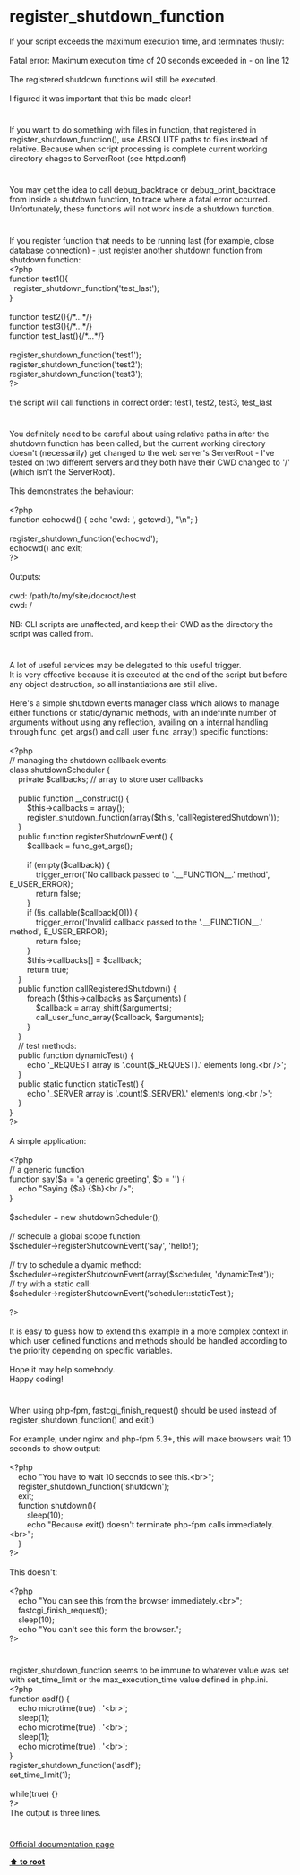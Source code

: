 # register_shutdown_function




<div class="phpcode"><span class="html">
If your script exceeds the maximum execution time, and terminates thusly:<br><br>Fatal error: Maximum execution time of 20 seconds exceeded in - on line 12<br><br>The registered shutdown functions will still be executed.<br><br>I figured it was important that this be made clear!</span>
</div>
  

#


<div class="phpcode"><span class="html">
If you want to do something with files in function, that registered in register_shutdown_function(), use ABSOLUTE paths to files instead of relative. Because when script processing is complete current working directory chages to ServerRoot (see httpd.conf)</span>
</div>
  

#


<div class="phpcode"><span class="html">
You may get the idea to call debug_backtrace or debug_print_backtrace from inside a shutdown function, to trace where a fatal error occurred. Unfortunately, these functions will not work inside a shutdown function.</span>
</div>
  

#


<div class="phpcode"><span class="html">
If you register function that needs to be running last (for example, close database connection) - just register another shutdown function from shutdown function:<br><span class="default">&lt;?php<br></span><span class="keyword">function </span><span class="default">test1</span><span class="keyword">(){<br>&#xA0; </span><span class="default">register_shutdown_function</span><span class="keyword">(</span><span class="string">&apos;test_last&apos;</span><span class="keyword">);<br>}<br><br>function </span><span class="default">test2</span><span class="keyword">(){</span><span class="comment">/*...*/</span><span class="keyword">}<br>function </span><span class="default">test3</span><span class="keyword">(){</span><span class="comment">/*...*/</span><span class="keyword">}<br>function </span><span class="default">test_last</span><span class="keyword">(){</span><span class="comment">/*...*/</span><span class="keyword">}<br><br></span><span class="default">register_shutdown_function</span><span class="keyword">(</span><span class="string">&apos;test1&apos;</span><span class="keyword">);<br></span><span class="default">register_shutdown_function</span><span class="keyword">(</span><span class="string">&apos;test2&apos;</span><span class="keyword">);<br></span><span class="default">register_shutdown_function</span><span class="keyword">(</span><span class="string">&apos;test3&apos;</span><span class="keyword">);<br></span><span class="default">?&gt;<br></span><br>the script will call functions in correct order: test1, test2, test3, test_last</span>
</div>
  

#


<div class="phpcode"><span class="html">
You definitely need to be careful about using relative paths in after the shutdown function has been called, but the current working directory doesn&apos;t (necessarily) get changed to the web server&apos;s ServerRoot - I&apos;ve tested on two different servers and they both have their CWD changed to &apos;/&apos; (which isn&apos;t the ServerRoot).
<br>
<br>This demonstrates the behaviour:
<br>
<br><span class="default">&lt;?php
<br></span><span class="keyword">function </span><span class="default">echocwd</span><span class="keyword">() { echo </span><span class="string">&apos;cwd: &apos;</span><span class="keyword">, </span><span class="default">getcwd</span><span class="keyword">(), </span><span class="string">&quot;\n&quot;</span><span class="keyword">; }
<br>
<br></span><span class="default">register_shutdown_function</span><span class="keyword">(</span><span class="string">&apos;echocwd&apos;</span><span class="keyword">);
<br></span><span class="default">echocwd</span><span class="keyword">() and exit;
<br></span><span class="default">?&gt;
<br></span>
<br>Outputs:
<br>
<br>cwd: /path/to/my/site/docroot/test
<br>cwd: /
<br>
<br>NB: CLI scripts are unaffected, and keep their CWD as the directory the script was called from.</span>
</div>
  

#


<div class="phpcode"><span class="html">
A lot of useful services may be delegated to this useful trigger.<br>It is very effective because it is executed at the end of the script but before any object destruction, so all instantiations are still alive.<br><br>Here&apos;s a simple shutdown events manager class which allows to manage either functions or static/dynamic methods, with an indefinite number of arguments without using any reflection, availing on a internal handling through func_get_args() and call_user_func_array() specific functions:<br><br><span class="default">&lt;?php<br></span><span class="comment">// managing the shutdown callback events:<br></span><span class="keyword">class </span><span class="default">shutdownScheduler </span><span class="keyword">{<br>&#xA0; &#xA0; private </span><span class="default">$callbacks</span><span class="keyword">; </span><span class="comment">// array to store user callbacks<br>&#xA0; &#xA0; <br>&#xA0; &#xA0; </span><span class="keyword">public function </span><span class="default">__construct</span><span class="keyword">() {<br>&#xA0; &#xA0; &#xA0; &#xA0; </span><span class="default">$this</span><span class="keyword">-&gt;</span><span class="default">callbacks </span><span class="keyword">= array();<br>&#xA0; &#xA0; &#xA0; &#xA0; </span><span class="default">register_shutdown_function</span><span class="keyword">(array(</span><span class="default">$this</span><span class="keyword">, </span><span class="string">&apos;callRegisteredShutdown&apos;</span><span class="keyword">));<br>&#xA0; &#xA0; }<br>&#xA0; &#xA0; public function </span><span class="default">registerShutdownEvent</span><span class="keyword">() {<br>&#xA0; &#xA0; &#xA0; &#xA0; </span><span class="default">$callback </span><span class="keyword">= </span><span class="default">func_get_args</span><span class="keyword">();<br>&#xA0; &#xA0; &#xA0; &#xA0; <br>&#xA0; &#xA0; &#xA0; &#xA0; if (empty(</span><span class="default">$callback</span><span class="keyword">)) {<br>&#xA0; &#xA0; &#xA0; &#xA0; &#xA0; &#xA0; </span><span class="default">trigger_error</span><span class="keyword">(</span><span class="string">&apos;No callback passed to &apos;</span><span class="keyword">.</span><span class="default">__FUNCTION__</span><span class="keyword">.</span><span class="string">&apos; method&apos;</span><span class="keyword">, </span><span class="default">E_USER_ERROR</span><span class="keyword">);<br>&#xA0; &#xA0; &#xA0; &#xA0; &#xA0; &#xA0; return </span><span class="default">false</span><span class="keyword">;<br>&#xA0; &#xA0; &#xA0; &#xA0; }<br>&#xA0; &#xA0; &#xA0; &#xA0; if (!</span><span class="default">is_callable</span><span class="keyword">(</span><span class="default">$callback</span><span class="keyword">[</span><span class="default">0</span><span class="keyword">])) {<br>&#xA0; &#xA0; &#xA0; &#xA0; &#xA0; &#xA0; </span><span class="default">trigger_error</span><span class="keyword">(</span><span class="string">&apos;Invalid callback passed to the &apos;</span><span class="keyword">.</span><span class="default">__FUNCTION__</span><span class="keyword">.</span><span class="string">&apos; method&apos;</span><span class="keyword">, </span><span class="default">E_USER_ERROR</span><span class="keyword">);<br>&#xA0; &#xA0; &#xA0; &#xA0; &#xA0; &#xA0; return </span><span class="default">false</span><span class="keyword">;<br>&#xA0; &#xA0; &#xA0; &#xA0; }<br>&#xA0; &#xA0; &#xA0; &#xA0; </span><span class="default">$this</span><span class="keyword">-&gt;</span><span class="default">callbacks</span><span class="keyword">[] = </span><span class="default">$callback</span><span class="keyword">;<br>&#xA0; &#xA0; &#xA0; &#xA0; return </span><span class="default">true</span><span class="keyword">;<br>&#xA0; &#xA0; }<br>&#xA0; &#xA0; public function </span><span class="default">callRegisteredShutdown</span><span class="keyword">() {<br>&#xA0; &#xA0; &#xA0; &#xA0; foreach (</span><span class="default">$this</span><span class="keyword">-&gt;</span><span class="default">callbacks </span><span class="keyword">as </span><span class="default">$arguments</span><span class="keyword">) {<br>&#xA0; &#xA0; &#xA0; &#xA0; &#xA0; &#xA0; </span><span class="default">$callback </span><span class="keyword">= </span><span class="default">array_shift</span><span class="keyword">(</span><span class="default">$arguments</span><span class="keyword">);<br>&#xA0; &#xA0; &#xA0; &#xA0; &#xA0; &#xA0; </span><span class="default">call_user_func_array</span><span class="keyword">(</span><span class="default">$callback</span><span class="keyword">, </span><span class="default">$arguments</span><span class="keyword">);<br>&#xA0; &#xA0; &#xA0; &#xA0; }<br>&#xA0; &#xA0; }<br>&#xA0; &#xA0; </span><span class="comment">// test methods:<br>&#xA0; &#xA0; </span><span class="keyword">public function </span><span class="default">dynamicTest</span><span class="keyword">() {<br>&#xA0; &#xA0; &#xA0; &#xA0; echo </span><span class="string">&apos;_REQUEST array is &apos;</span><span class="keyword">.</span><span class="default">count</span><span class="keyword">(</span><span class="default">$_REQUEST</span><span class="keyword">).</span><span class="string">&apos; elements long.&lt;br /&gt;&apos;</span><span class="keyword">;<br>&#xA0; &#xA0; }<br>&#xA0; &#xA0; public static function </span><span class="default">staticTest</span><span class="keyword">() {<br>&#xA0; &#xA0; &#xA0; &#xA0; echo </span><span class="string">&apos;_SERVER array is &apos;</span><span class="keyword">.</span><span class="default">count</span><span class="keyword">(</span><span class="default">$_SERVER</span><span class="keyword">).</span><span class="string">&apos; elements long.&lt;br /&gt;&apos;</span><span class="keyword">;<br>&#xA0; &#xA0; }<br>}<br></span><span class="default">?&gt;<br></span><br>A simple application:<br><br><span class="default">&lt;?php<br></span><span class="comment">// a generic function<br></span><span class="keyword">function </span><span class="default">say</span><span class="keyword">(</span><span class="default">$a </span><span class="keyword">= </span><span class="string">&apos;a generic greeting&apos;</span><span class="keyword">, </span><span class="default">$b </span><span class="keyword">= </span><span class="string">&apos;&apos;</span><span class="keyword">) {<br>&#xA0; &#xA0; echo </span><span class="string">&quot;Saying </span><span class="keyword">{</span><span class="default">$a</span><span class="keyword">}</span><span class="string"> </span><span class="keyword">{</span><span class="default">$b</span><span class="keyword">}</span><span class="string">&lt;br /&gt;&quot;</span><span class="keyword">;<br>}<br><br></span><span class="default">$scheduler </span><span class="keyword">= new </span><span class="default">shutdownScheduler</span><span class="keyword">();<br><br></span><span class="comment">// schedule a global scope function:<br></span><span class="default">$scheduler</span><span class="keyword">-&gt;</span><span class="default">registerShutdownEvent</span><span class="keyword">(</span><span class="string">&apos;say&apos;</span><span class="keyword">, </span><span class="string">&apos;hello!&apos;</span><span class="keyword">);<br><br></span><span class="comment">// try to schedule a dyamic method:<br></span><span class="default">$scheduler</span><span class="keyword">-&gt;</span><span class="default">registerShutdownEvent</span><span class="keyword">(array(</span><span class="default">$scheduler</span><span class="keyword">, </span><span class="string">&apos;dynamicTest&apos;</span><span class="keyword">));<br></span><span class="comment">// try with a static call:<br></span><span class="default">$scheduler</span><span class="keyword">-&gt;</span><span class="default">registerShutdownEvent</span><span class="keyword">(</span><span class="string">&apos;scheduler::staticTest&apos;</span><span class="keyword">);<br><br></span><span class="default">?&gt;<br></span><br>It is easy to guess how to extend this example in a more complex context in which user defined functions and methods should be handled according to the priority depending on specific variables.<br><br>Hope it may help somebody.<br>Happy coding!</span>
</div>
  

#


<div class="phpcode"><span class="html">
When using php-fpm, fastcgi_finish_request() should be used instead of register_shutdown_function() and exit()<br><br>For example, under nginx and php-fpm 5.3+, this will make browsers wait 10 seconds to show output:<br><br><span class="default">&lt;?php<br>&#xA0; &#xA0; </span><span class="keyword">echo </span><span class="string">&quot;You have to wait 10 seconds to see this.&lt;br&gt;&quot;</span><span class="keyword">;<br>&#xA0; &#xA0; </span><span class="default">register_shutdown_function</span><span class="keyword">(</span><span class="string">&apos;shutdown&apos;</span><span class="keyword">);<br>&#xA0; &#xA0; exit;<br>&#xA0; &#xA0; function </span><span class="default">shutdown</span><span class="keyword">(){<br>&#xA0; &#xA0; &#xA0; &#xA0; </span><span class="default">sleep</span><span class="keyword">(</span><span class="default">10</span><span class="keyword">);<br>&#xA0; &#xA0; &#xA0; &#xA0; echo </span><span class="string">&quot;Because exit() doesn&apos;t terminate php-fpm calls immediately.&lt;br&gt;&quot;</span><span class="keyword">;<br>&#xA0; &#xA0; }<br></span><span class="default">?&gt;<br></span><br>This doesn&apos;t:<br><br><span class="default">&lt;?php<br>&#xA0; &#xA0; </span><span class="keyword">echo </span><span class="string">&quot;You can see this from the browser immediately.&lt;br&gt;&quot;</span><span class="keyword">;<br>&#xA0; &#xA0; </span><span class="default">fastcgi_finish_request</span><span class="keyword">();<br>&#xA0; &#xA0; </span><span class="default">sleep</span><span class="keyword">(</span><span class="default">10</span><span class="keyword">);<br>&#xA0; &#xA0; echo </span><span class="string">&quot;You can&apos;t see this form the browser.&quot;</span><span class="keyword">;<br></span><span class="default">?&gt;</span>
</span>
</div>
  

#


<div class="phpcode"><span class="html">
register_shutdown_function seems to be immune to whatever value was set with set_time_limit or the max_execution_time value defined in php.ini. <br><span class="default">&lt;?php<br></span><span class="keyword">function </span><span class="default">asdf</span><span class="keyword">() {<br>&#xA0; &#xA0; echo </span><span class="default">microtime</span><span class="keyword">(</span><span class="default">true</span><span class="keyword">) . </span><span class="string">&apos;&lt;br&gt;&apos;</span><span class="keyword">;<br>&#xA0; &#xA0; </span><span class="default">sleep</span><span class="keyword">(</span><span class="default">1</span><span class="keyword">);<br>&#xA0; &#xA0; echo </span><span class="default">microtime</span><span class="keyword">(</span><span class="default">true</span><span class="keyword">) . </span><span class="string">&apos;&lt;br&gt;&apos;</span><span class="keyword">;<br>&#xA0; &#xA0; </span><span class="default">sleep</span><span class="keyword">(</span><span class="default">1</span><span class="keyword">);<br>&#xA0; &#xA0; echo </span><span class="default">microtime</span><span class="keyword">(</span><span class="default">true</span><span class="keyword">) . </span><span class="string">&apos;&lt;br&gt;&apos;</span><span class="keyword">;<br>}<br></span><span class="default">register_shutdown_function</span><span class="keyword">(</span><span class="string">&apos;asdf&apos;</span><span class="keyword">);<br></span><span class="default">set_time_limit</span><span class="keyword">(</span><span class="default">1</span><span class="keyword">);<br><br>while(</span><span class="default">true</span><span class="keyword">) {}<br></span><span class="default">?&gt;<br></span>The output is three lines.</span>
</div>
  

#

[Official documentation page](https://www.php.net/manual/en/function.register-shutdown-function.php)

**[⬆ to root](/)**